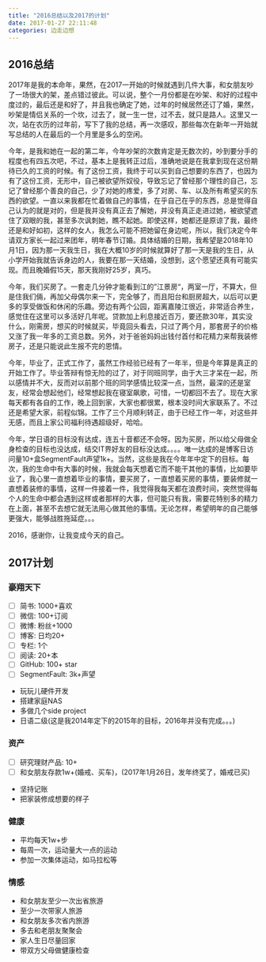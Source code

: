 ```yaml
---
title: "2016总结以及2017的计划"
date: 2017-01-27 22:11:48
categories: 边走边想
---
```

## 2016总结

2017年是我的本命年，果然，在2017一开始的时候就遇到几件大事，和女朋友吵了一场很大的架，差点错过彼此。可以说，整个一月份都是在吵架、和好的过程中度过的，最后还是和好了，并且我也确定了她，过年的时候居然还订了婚，果然，吵架是情侣关系的一个坎，过去了，就一生一世，过不去，就只是路人。这里又一次，站在农历的过年前，写下了我的总结，再一次感叹，那些每次在新年一开始就写总结的人在最后的一个月里是多么的空闲。

今年，是我和她在一起的第二年，今年吵架的次数肯定是无数次的，吵到要分手的程度也有四五次吧，不过，基本上是我转正过后，准确地说是在我拿到现在这份期待已久的工资的时候。有了这份工资，我终于可以买到自己想要的东西了，也因为有了这份工资，无形中，自己被欲望所奴役，导致忘记了曾经那个理性的自己，忘记了曾经那个善良的自己，少了对她的疼爱，多了对房、车、以及所有希望买的东西的欲望。一直以来我都在忙着做自己的事情，在乎自己在乎的东西，总是觉得自己认为的就是对的，但是我并没有真正去了解她，并没有真正走进过她，被欲望遮住了双眼的我，甚至多次讽刺她，瞧不起她。即使这样，她都还是原谅了我，最终还是和好如初，这样的女人，我怎么可能不把她留在身边呢，所以，我们决定今年请双方家长一起过来团年，明年春节订婚。具体结婚的日期，我希望是2018年10月1日，因为那一天我生日，我在大概10岁的时候就算好了那一天是我的生日，从小学开始我就告诉身边的人，我要在那一天结婚，没想到，这个愿望还真有可能实现。而且晚婚假15天，那天我刚好25岁，真巧。

今年，我们买房了。一套走几分钟才能看到江的”江景房“，两室一厅，不算大，但是住我们倆，再加父母偶尔来一下，完全够了，而且阳台和厨房超大，以后可以更多的享受做饭和休闲的乐趣。旁边有两个公园，距离嘉陵江很近，非常适合养生，感觉住在这里可以多活好几年呢。贷款加上利息接近百万，要还款30年，其实没什么，刚需房，想买的时候就买，毕竟回头看去，只过了两个月，那套房子的价格又涨了我一年多的工资总数。另外，对于爸爸妈妈出钱付首付和花精力来帮我装修房子，还是只能说此生报不完的恩情。

今年，毕业了，正式工作了，虽然工作经验已经有了一年半，但是今年算是真正的开始工作了。毕业答辩有惊无险的过了，对于同班同学，由于大三才呆在一起，所以感情并不大，反而对以前那个班的同学感情比较深一点，当然，最深的还是室友，经常会想起他们，经常想起我在寝室飙歌，可惜，一切都回不去了。现在大家每天都有各自的工作，晚上回到家，大家也都很累，根本没时间大家联系了。不过还是希望大家，前程似锦。工作了三个月顺利转正，由于已经工作一年，对这些并无感，而且上家公司福利待遇超级好，哈哈。

今年，学日语的目标没有达成，连五十音都还不会呀。因为买房，所以给父母做全身检查的目标也没达成，结交IT界好友的目标没达成。。。。唯一达成的是博客日访问量10+盒SegmentFault声望1k+。当然，这些是我在今年年中定下的目标。每次，我的生命中有大事的时候，我就会每天想着它而不能干其他的事情，比如要毕业了，我心里一直想着毕业的事情，要买房了，一直想着买房的事情，要装修就一直想着装修的事情，这样一件接着一件，我觉得我每天都在浪费时间，突然觉得每个人的生命中都会遇到这样或者那样的大事，但可能只有我，需要花特别多的精力在上面，甚至不去想它就无法用心做其他的事情。无论怎样，希望明年的自己能够更强大，能够战胜拖延症。。。

2016，感谢你，让我变成今天的自己。

## 2017计划

### 豪翔天下

- [ ] 简书: 1000+喜欢
- [ ] 微信: 100+订阅
- [ ] 微博: 粉丝+1000
- [ ] 博客: 日均20+
- [ ] 专栏: 1个
- [ ] 阅读: 20+本
- [ ] GitHub: 100+ star
- [ ] SegmentFault: 3k+声望

- 玩玩儿硬件开发
- 搭建家庭NAS
- 多做几个side project
- 日语二级(这是我2014年定下的2015年的目标，2016年并没有完成。。。)

### 资产

- [ ] 研究理财产品: 10+
- [ ] 和女朋友存款1w+(婚戒、买车)，(2017年1月26日，发年终奖了，婚戒已买)

- 坚持记账
- 把家装修成想要的样子

### 健康

- 平均每天1w+步
- 每周一次，运动量大一点的运动
- 参加一次集体运动，如马拉松等

### 情感

- 和女朋友至少一次出省旅游
- 至少一次带家人旅游
- 和女朋友多次省内旅游
- 多去和老朋友聚聚会
- 家人生日尽量回家
- 带双方父母做健康检查